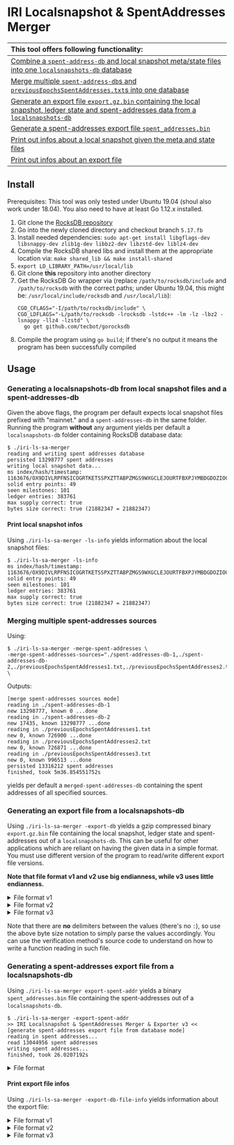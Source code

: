 # IRI Localsnapshot & SpentAddresses Merger

|This tool offers following functionality:|
|:----|
| [Combine a `spent-address-db` and local snapshot meta/state files into one `localsnapshots-db` database](#generating-a-localsnapshots-db-from-local-snapshot-files-and-a-spent-addresses-db)|
| [Merge multiple `spent-address-db`s and `previousEpochsSpentAddresses.txt`s into one database](#merging-multiple-spent-addresses-sources)|
| [Generate an export file `export.gz.bin` containing the local snapshot, ledger state and spent-addresses data from a `localsnapshots-db`](#generating-an-export-file-from-a-localsnapshots-db) |
| [Generate a spent-addresses export file `spent_addresses.bin`](#generating-a-spent-addresses-export-file-from-a-localsnapshots-db)|
| [Print out infos about a local snapshot given the meta and state files](#print-local-snapshot-infos)|
| [Print out infos about an export file](#print-export-file-infos)|

## Install

Prerequisites: This tool was only tested under Ubuntu 19.04 (shoul also work under 18.04). You also need to have at least Go 1.12.x installed.

1. Git clone the [RocksDB repository](https://github.com/facebook/rocksdb)
2. Go into the newly cloned directory and checkout branch `5.17.fb`
3. Install needed dependencies: `sudo apt-get install libgflags-dev libsnappy-dev zlib1g-dev libbz2-dev libzstd-dev liblz4-dev`
4. Compile the RocksDB shared libs and install them at the appropriate location via: `make shared_lib && make install-shared`
5. `export LD_LIBRARY_PATH=/usr/local/lib`
6. Git clone **this** repository into another directory
7. Get the RocksDB Go wrapper via (replace `/path/to/rocksdb/include` and `/path/to/rocksdb` with the correct paths; 
under Ubuntu 19.04, this might be: `/usr/local/include/rocksdb` and `/usr/local/lib`): 
    ```
    CGO_CFLAGS="-I/path/to/rocksdb/include" \
    CGO_LDFLAGS="-L/path/to/rocksdb -lrocksdb -lstdc++ -lm -lz -lbz2 -lsnappy -llz4 -lzstd" \
      go get github.com/tecbot/gorocksdb
    ```
9. Compile the program using `go build`; if there's no output it means the program has been successfully compiled

## Usage

### Generating a localsnapshots-db from local snapshot files and a spent-addresses-db

Given the above flags, the program per default expects local snapshot files prefixed with "mainnet." and a `spent-addresses-db` in the same folder.
Running the program **without** any argument yields per default a `localsnapshots-db` folder containing RocksDB database data:
```
$ ./iri-ls-sa-merger
reading and writing spent addresses database
persisted 13298777 spent addresses
writing local snapshot data...
ms index/hash/timestamp: 1163676/OX9DIVLRPFNSICOGRTKETSSPXZTTABPZMGS9WXGCLEJOURTFBXPJYMBDGDOZIOCFKHBMJGAHSGLMZ9999/1567592924
solid entry points: 49
seen milestones: 101
ledger entries: 383761
max supply correct: true
bytes size correct: true (21882347 = 21882347)
```

#### Print local snapshot infos
Using `./iri-ls-sa-merger -ls-info` yields information about the local snapshot files:
```
$ ./iri-ls-sa-merger -ls-info
ms index/hash/timestamp: 1163676/OX9DIVLRPFNSICOGRTKETSSPXZTTABPZMGS9WXGCLEJOURTFBXPJYMBDGDOZIOCFKHBMJGAHSGLMZ9999/1567592924
solid entry points: 49
seen milestones: 101
ledger entries: 383761
max supply correct: true
bytes size correct: true (21882347 = 21882347)
```

### Merging multiple spent-addresses sources

Using:
```
$ ./iri-ls-sa-merger -merge-spent-addresses \
-merge-spent-addresses-sources="./spent-addresses-db-1,./spent-addresses-db-2,./previousEpochsSpentAddresses1.txt,./previousEpochsSpentAddresses2.txt,./previousEpochsSpentAddresses3.txt" \
```
Outputs:
```
[merge spent-addresses sources mode]
reading in ./spent-addresses-db-1
new 13298777, known 0 ...done	
reading in ./spent-addresses-db-2
new 17435, known 13298777 ...done	
reading in ./previousEpochsSpentAddresses1.txt
new 0, known 726900 ...done	
reading in ./previousEpochsSpentAddresses2.txt
new 0, known 726871 ...done	
reading in ./previousEpochsSpentAddresses3.txt
new 0, known 996513 ...done	
persisted 13316212 spent addresses
finished, took 5m36.854551752s
```
yields per default a `merged-spent-addresses-db` containing the spent addresses of all specified sources.

### Generating an export file from a localsnapshots-db

Using `./iri-ls-sa-merger -export-db` yields a gzip compressed binary `export.gz.bin` file containing the local snapshot,
ledger state and spent-addresses out of a `localsnapshots-db`. This can be useful for other applications which are reliant on having
the given data in a simple format. You must use different version of the program to read/write different export file versions.

**Note that file format v1 and v2 use big endianness, while v3 uses little endianness.**

<details>
  <summary>File format v1</summary>
  
  File format (decompressed):
  ```
  milestoneHash -> 49 bytes
  milestoneIndex -> int32
  snapshotTimestamp -> int64
  amountOfSolidEntryPoints -> int32
  amountOfSeenMilestones -> int32
  amountOfBalances -> int32
  amountOfSpentAddresses -> int32
  amountOfSolidEntryPoints * solidEntryPointHash:index -> 49 bytes + int32
  amountOfSeenMilestones * seenMilestoneHash:index -> 49 bytes + int32
  amountOfBalances * balance:value -> 49 bytes + int64
  amountOfSpentAddresses * spentAddress -> 49 bytes
  ```    
  
  ``` 
  $ ./iri-ls-sa-merger -export-db
  [export database mode]
  persisted local snapshot is 10 MBs in size
  read following local snapshot from the database:
  ms index/hash/timestamp: 1163676/OX9DIVLRPFNSICOGRTKETSSPXZTTABPZMGS9WXGCLEJOURTFBXPJYMBDGDOZIOCFKHBMJGAHSGLMZ9999/1567592924
  solid entry points: 49
  seen milestones: 101
  ledger entries: 383761
  max supply correct: true
  bytes size correct: true (10 = 10 (MBs))
  reading in spent addresses...
  read 10823853 spent addresses
  writing in-memory binary buffer
  wrote in-memory binary buffer (266 MBs)
  writing gzipped stream to file export.gz.bin
  finished, took 18.609205668s
  ```
  
</details>

<details>
  <summary>File format v2</summary>
  
  File format (decompressed):
  ```
  versionByte -> 1 byte
  milestoneHash -> 49 bytes
  milestoneIndex -> int32
  snapshotTimestamp -> int64
  amountOfSolidEntryPoints -> int32
  amountOfSeenMilestones -> int32
  amountOfBalances -> int32
  amountOfSpentAddresses -> int32
  amountOfSolidEntryPoints * solidEntryPointHash:index -> 49 bytes + int32
  amountOfSeenMilestones * seenMilestoneHash:index -> 49 bytes + int32
  amountOfBalances * balance:value -> 49 bytes + int64
  cuckooFilterSize -> 4 bytes
  cukooFilterData -> N bytes annotated by cuckooFilterSize 
  ```
  
  ```
  $ ./iri-ls-sa-merger -export-db
  [generate export file from database mode]
  persisted local snapshot is 22679 KBs in size
  read following local snapshot from the database:
  ms index/hash/timestamp: 1290028/MQRQLZZYMQNXEDRCULPBHYRJKVHLUV9PXBFFVIPHNPJYGDYBMXHVOEJPYZDVRTBQUUBTYBXDRUAY99999/1577351965
  solid entry points: 58
  seen milestones: 101
  ledger entries: 407290
  max supply correct: true
  size: 22679 (KBs)
  reading in spent addresses...
  read 12927520 spent addresses
  writing in-memory binary buffer
  populating cuckoo filter: 12927520/12927520 (failed to insert: 0)
  spent addresses cuckoo filter size: 65536 KBs
  wrote in-memory binary buffer (88215 KBs)
  writing gzipped stream to file export.gz.bin
  finished, took 2m26.3401733s
  ```
  
</details>

<details>
  <summary>File format v3</summary>
  
  **Note that v3 uses little endianness.**
  
  File format (decompressed):
  ```
  versionByte -> 1 byte
  milestoneHash -> 49 bytes
  milestoneIndex -> int32
  snapshotTimestamp -> int64
  amountOfSolidEntryPoints -> int32
  amountOfSeenMilestones -> int32
  amountOfBalances -> int32
  amountOfSpentAddresses -> int32
  amountOfSolidEntryPoints * solidEntryPointHash:index -> 49 bytes + int32
  amountOfSeenMilestones * seenMilestoneHash:index -> 49 bytes + int32
  amountOfBalances * balance:value -> 49 bytes + int64
  cuckooFilterSize -> 4 bytes
  cukooFilterData -> N bytes annotated by cuckooFilterSize
  sha256 hash of the data above -> 32 bytes
  ```
  
  ```
  $ ./iri-ls-sa-merger -export-db
  [generate export file from database mode]
  persisted local snapshot is 22795 KBs in size
  read following local snapshot from the database:
  ms index/hash/timestamp: 1299871/IONSCLJELWN9FYBOLXC9NJPACEZUTTQEIZPMKRKDFDYVKQHDOCVA9FT9PJSGWSQCJTRSSZAUFGX9Z9999/1578207069
  solid entry points: 114
  seen milestones: 101
  ledger entries: 409313
  max supply correct: true
  size: 22795 KBs
  reading in spent addresses...
  read 12995577 spent addresses
  writing in-memory binary buffer
  populating cuckoo filter: 12995577/12995577 (failed to insert: 0)
  spent addresses cuckoo filter size: 65536 KBs
  wrote in-memory binary buffer (88331 KBs)
  writing gzipped stream to file export.gz.bin
  sha256: a3290e48b6432257e8fb67c1f2540c97b1c54afacc1983ed684d6b4fb011416f
  finished, took 2m7.9454812s
  ```
  
</details>

Note that there are **no** delimiters between the values (there's no `:`), so use the above byte size notation to simply parse
the values accordingly. You can use the verification method's source code to understand on how to write a function
reading in such file.

### Generating a spent-addresses export file from a localsnapshots-db

Using `./iri-ls-sa-merger export-spent-addr` yields a binary `spent_addresses.bin` file containing the spent-addresses 
out of a `localsnapshots-db`.

```
$ ./iri-ls-sa-merger -export-spent-addr
>> IRI Localsnapshot & SpentAddresses Merger & Exporter v3 <<
[generate spent-addresses export file from database mode]
reading in spent addresses...
read 13044956 spent addresses
writing spent addresses...
finished, took 26.0207192s
```

<details>
  <summary>File format</summary>
  
  ```
  spentAddressesCount -> 4 bytes (int32)
  spentAddress -> 49 bytes * spentAddressesCount
  ```
</details>

#### Print export file infos
Using `./iri-ls-sa-merger -export-db-file-info` yields information about the export file:

<details>
  <summary>File format v1</summary>
  
  ```
  $ ./iri-ls-sa-merger -export-db-file-info
  [verify exported database file mode]
  read following local snapshot from the exported database file:
  ms index/hash/timestamp: 1567592924/OX9DIVLRPFNSICOGRTKETSSPXZTTABPZMGS9WXGCLEJOURTFBXPJYMBDGDOZIOCFKHBMJGAHSGLMZ9999/4997950363140096
  solid entry points: 49
  seen milestones: 101
  ledger entries: 383761
  max supply correct: true
  bytes size correct: true (10 = 10 (MBs))
  contains 10823853 spent addresses
  ```
</details>

<details>
  <summary>File format v2</summary>
  
  ```
  $./iri-ls-sa-merger -export-db-file-info
  [print export file info mode]
  file version: 2
  read following local snapshot from the exported database file:
  ms index/hash/timestamp: 1290028/MQRQLZZYMQNXEDRCULPBHYRJKVHLUV9PXBFFVIPHNPJYGDYBMXHVOEJPYZDVRTBQUUBTYBXDRUAY99999/1577351965
  solid entry points: 58
  seen milestones: 101
  ledger entries: 407290
  max supply correct: true
  size: 22679 (KBs)
  spent addresses cuckoo filter size: 65536 KBs
  contains 12927520 spent addresses in the cuckoo filter
  ```
</details>

<details>
  <summary>File format v3</summary>
  
  ```
  ./iri-ls-sa-merger -export-db-file-info
  [print export file info mode]
  file version: 3
  read following local snapshot from the exported database file:
  ms index/hash/timestamp: 1299871/IONSCLJELWN9FYBOLXC9NJPACEZUTTQEIZPMKRKDFDYVKQHDOCVA9FT9PJSGWSQCJTRSSZAUFGX9Z9999/1578207069
  solid entry points: 114
  seen milestones: 101
  ledger entries: 409313
  max supply correct: true
  size: 22795 KBs
  spent addresses cuckoo filter size: 65536 KBs
  contains 12995577 spent addresses in the cuckoo filter
  read a total of 88331 KBs
  data integrity check successful (sha256): a3290e48b6432257e8fb67c1f2540c97b1c54afacc1983ed684d6b4fb011416f
  ```
</details>
